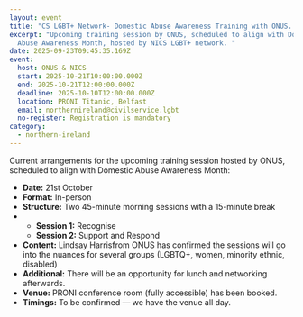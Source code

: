 ```yaml
---
layout: event
title: "CS LGBT+ Network- Domestic Abuse Awareness Training with ONUS. "
excerpt: "Upcoming training session by ONUS, scheduled to align with Domestic
  Abuse Awareness Month, hosted by NICS LGBT+ network. "
date: 2025-09-23T09:45:35.169Z
event:
  host: ONUS & NICS
  start: 2025-10-21T10:00:00.000Z
  end: 2025-10-21T12:00:00.000Z
  deadline: 2025-10-10T12:00:00.000Z
  location: PRONI Titanic, Belfast
  email: northernireland@civilservice.lgbt
  no-register: Registration is mandatory
category:
  - northern-ireland
---
```

Current arrangements for the upcoming training session hosted by ONUS, scheduled to align with Domestic Abuse Awareness Month:

* **Date:** 21st October
* **Format:** In-person
* **Structure:** Two 45-minute morning sessions with a 15-minute break
* * **Session 1:** Recognise
  * **Session 2:** Support and Respond
* **Content:** Lindsay Harrisfrom ONUS has confirmed the sessions will go into the nuances for several groups (LGBTQ+, women, minority ethnic, disabled)
* **Additional:** There will be an opportunity for lunch and networking afterwards.
* **Venue:** PRONI conference room (fully accessible) has been booked.
* **Timings:** To be confirmed — we have the venue all day.